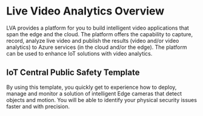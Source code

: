 # Live Video Analytics Overview

LVA provides a platform for you to build intelligent video applications that span the edge and the cloud. The platform offers the capability to capture, record, analyze live video and publish the results (video and/or video analytics) to Azure services (in the cloud and/or the edge). The platform can be used to enhance IoT solutions with video analytics.

## IoT Central Public Safety Template

By using this template, you quickly get to experience how to deploy,
manage and monitor a solution of intelligent Edge cameras that detect
objects and motion. You will be able to identify your physical security
issues faster and with precision.
